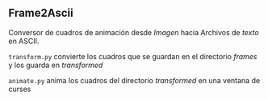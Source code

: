 Frame2Ascii
---

Conversor de cuadros de animación desde *Imagen* hacia Archivos de *texto* en ASCII.

`transform.py` convierte los cuadros que se guardan en el directorio _frames_ y los guarda en _transformed_

`animate.py` anima los cuadros del directorio _transformed_ en una ventana de curses

